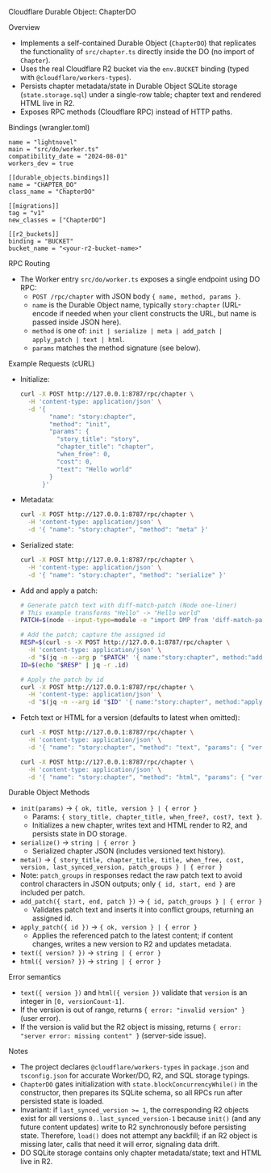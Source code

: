 Cloudflare Durable Object: ChapterDO

Overview

- Implements a self-contained Durable Object (`ChapterDO`) that replicates the functionality of `src/chapter.ts` directly inside the DO (no import of `Chapter`).
- Uses the real Cloudflare R2 bucket via the `env.BUCKET` binding (typed with `@cloudflare/workers-types`).
- Persists chapter metadata/state in Durable Object SQLite storage (`state.storage.sql`) under a single-row table; chapter text and rendered HTML live in R2.
- Exposes RPC methods (Cloudflare RPC) instead of HTTP paths.

Bindings (wrangler.toml)

```
name = "lightnovel"
main = "src/do/worker.ts"
compatibility_date = "2024-08-01"
workers_dev = true

[[durable_objects.bindings]]
name = "CHAPTER_DO"
class_name = "ChapterDO"

[[migrations]]
tag = "v1"
new_classes = ["ChapterDO"]

[[r2_buckets]]
binding = "BUCKET"
bucket_name = "<your-r2-bucket-name>"
```

RPC Routing

- The Worker entry `src/do/worker.ts` exposes a single endpoint using DO RPC:
  - `POST /rpc/chapter` with JSON body `{ name, method, params }`.
  - `name` is the Durable Object name, typically `story:chapter` (URL-encode if needed when your client constructs the URL, but name is passed inside JSON here).
  - `method` is one of: `init | serialize | meta | add_patch | apply_patch | text | html`.
  - `params` matches the method signature (see below).

Example Requests (cURL)

- Initialize:
  ```sh
  curl -X POST http://127.0.0.1:8787/rpc/chapter \
    -H 'content-type: application/json' \
    -d '{
          "name": "story:chapter",
          "method": "init",
          "params": {
            "story_title": "story",
            "chapter_title": "chapter",
            "when_free": 0,
            "cost": 0,
            "text": "Hello world"
          }
        }'
  ```

- Metadata:
  ```sh
  curl -X POST http://127.0.0.1:8787/rpc/chapter \
    -H 'content-type: application/json' \
    -d '{ "name": "story:chapter", "method": "meta" }'
  ```

- Serialized state:
  ```sh
  curl -X POST http://127.0.0.1:8787/rpc/chapter \
    -H 'content-type: application/json' \
    -d '{ "name": "story:chapter", "method": "serialize" }'
  ```

- Add and apply a patch:
  ```sh
  # Generate patch text with diff-match-patch (Node one-liner)
  # This example transforms "Hello" -> "Hello world"
  PATCH=$(node --input-type=module -e "import DMP from 'diff-match-patch'; const d=new DMP(); console.log(d.patch_toText(d.patch_make('Hello','Hello world')))" )

  # Add the patch; capture the assigned id
  RESP=$(curl -s -X POST http://127.0.0.1:8787/rpc/chapter \
    -H 'content-type: application/json' \
    -d "$(jq -n --arg p "$PATCH" '{ name:"story:chapter", method:"add_patch", params:{ start:5, end:5, patch:$p } }')")
  ID=$(echo "$RESP" | jq -r .id)

  # Apply the patch by id
  curl -X POST http://127.0.0.1:8787/rpc/chapter \
    -H 'content-type: application/json' \
    -d "$(jq -n --arg id "$ID" '{ name:"story:chapter", method:"apply_patch", params:{ id:$id } }')"
  ```

- Fetch text or HTML for a version (defaults to latest when omitted):
  ```sh
  curl -X POST http://127.0.0.1:8787/rpc/chapter \
    -H 'content-type: application/json' \
    -d '{ "name": "story:chapter", "method": "text", "params": { "version": 0 } }'

  curl -X POST http://127.0.0.1:8787/rpc/chapter \
    -H 'content-type: application/json' \
    -d '{ "name": "story:chapter", "method": "html", "params": { "version": 0 } }'
  ```

Durable Object Methods

- `init(params)` -> `{ ok, title, version } | { error }`
  - Params: `{ story_title, chapter_title, when_free?, cost?, text }`.
  - Initializes a new chapter, writes text and HTML render to R2, and persists state in DO storage.
- `serialize()` -> `string | { error }`
  - Serialized chapter JSON (includes versioned text history).
- `meta()` -> `{ story_title, chapter_title, title, when_free, cost, version, last_synced_version, patch_groups } | { error }`
- Note: `patch_groups` in responses redact the raw patch text to avoid control characters in JSON outputs; only `{ id, start, end }` are included per patch.
- `add_patch({ start, end, patch })` -> `{ id, patch_groups } | { error }`
  - Validates patch text and inserts it into conflict groups, returning an assigned id.
- `apply_patch({ id })` -> `{ ok, version } | { error }`
  - Applies the referenced patch to the latest content; if content changes, writes a new version to R2 and updates metadata.
- `text({ version? })` -> `string | { error }`
- `html({ version? })` -> `string | { error }`

Error semantics

- `text({ version })` and `html({ version })` validate that `version` is an integer in `[0, versionCount-1]`.
- If the version is out of range, returns `{ error: "invalid version" }` (user error).
- If the version is valid but the R2 object is missing, returns `{ error: "server error: missing content" }` (server-side issue).

Notes

- The project declares `@cloudflare/workers-types` in `package.json` and `tsconfig.json` for accurate Worker/DO, R2, and SQL storage typings.
- `ChapterDO` gates initialization with `state.blockConcurrencyWhile()` in the constructor, then prepares its SQLite schema, so all RPCs run after persisted state is loaded.
- Invariant: if `last_synced_version >= 1`, the corresponding R2 objects exist for all versions `0..last_synced_version-1` because `init()` (and any future content updates) write to R2 synchronously before persisting state. Therefore, `load()` does not attempt any backfill; if an R2 object is missing later, calls that need it will error, signaling data drift.
- DO SQLite storage contains only chapter metadata/state; text and HTML live in R2.
